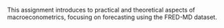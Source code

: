 This assignment introduces to practical and theoretical aspects of macroeconometrics, focusing on forecasting using the FRED-MD dataset.
